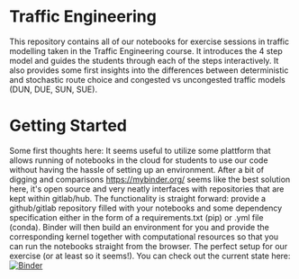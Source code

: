 

# Traffic Engineering
This repository contains all of our notebooks for exercise sessions in traffic modelling taken in the Traffic Engineering course.  It introduces the 4 step model and guides the students through each of the steps interactively. It also provides some first insights into the differences between deterministic and stochastic route choice and congested vs uncongested traffic models (DUN, DUE, SUN, SUE).
# Getting Started
Some first thoughts here: It seems useful to utilize some plattform that allows running of notebooks in the cloud for students to use our code without having the hassle of setting up an environment. After a bit of digging and comparisons https://mybinder.org/ seems like the best solution here, it's open source and very neatly interfaces with repositories that are kept within gitlab/hub. The functionality is straight forward: provide a github/gitlab repository filled with your notebooks and some dependency specification either in the form of a requirements.txt (pip) or .yml file (conda). Binder will then build an environment for you and provide the corresponding kernel together with computational resources so that you can run the notebooks straight from the browser. The perfect setup for our exercise (or at least so it seems!).
 You can check out the current state here: [![Binder](https://mybinder.org/badge_logo.svg)](https://mybinder.org/v2/git/https%3A%2F%2Fgitlab.kuleuven.be%2FITSCreaLab%2Feducation%2Ftraffic-engineering/Joachim)